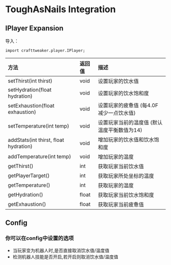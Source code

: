 # ToughAsNails Integration

## IPlayer Expansion

导入：

```zenscript
import crafttweaker.player.IPlayer;
```

| 方法                                   | 返回值  | 描述                             
| :------------------------------------ | :----- |:----------------------------------- 
| setThirst(int thirst)                 | void   | 设置玩家的饮水值                        
| setHydration(float hydration)         | void   | 设置玩家的饮水饱和度                     
| setExhaustion(float exhaustion)       | void   | 设置玩家的疲惫值 (每4.0F减少一点饮水值)    
| setTemperature(int temp)              | void   | 设置玩家当前的温度值 (默认温度平衡数值为14) 
| addStats(int thirst, float hydration) | void   | 增加玩家的饮水值和饮水饱和度               
| addTemperature(int temp)              | void   | 增加玩家的温度                          
| getThirst()                           | int    | 获取玩家当前饮水值                       
| getPlayerTarget()                     | int    | 获取玩家所处坐标的温度                    
| getTemperature()                      | int    | 获取玩家的温度                          
| getHydration()                        | float  | 获取玩家当前饮水饱和度                   
| getExhaustion()                       | float  | 获取玩家当前疲惫值

## Config

### 你可以在config中设置的选项

* 当玩家变为机器人时,是否直接取消饮水值/温度值
* 检测机器人技能是否开启,若开启则取消饮水值/温度值